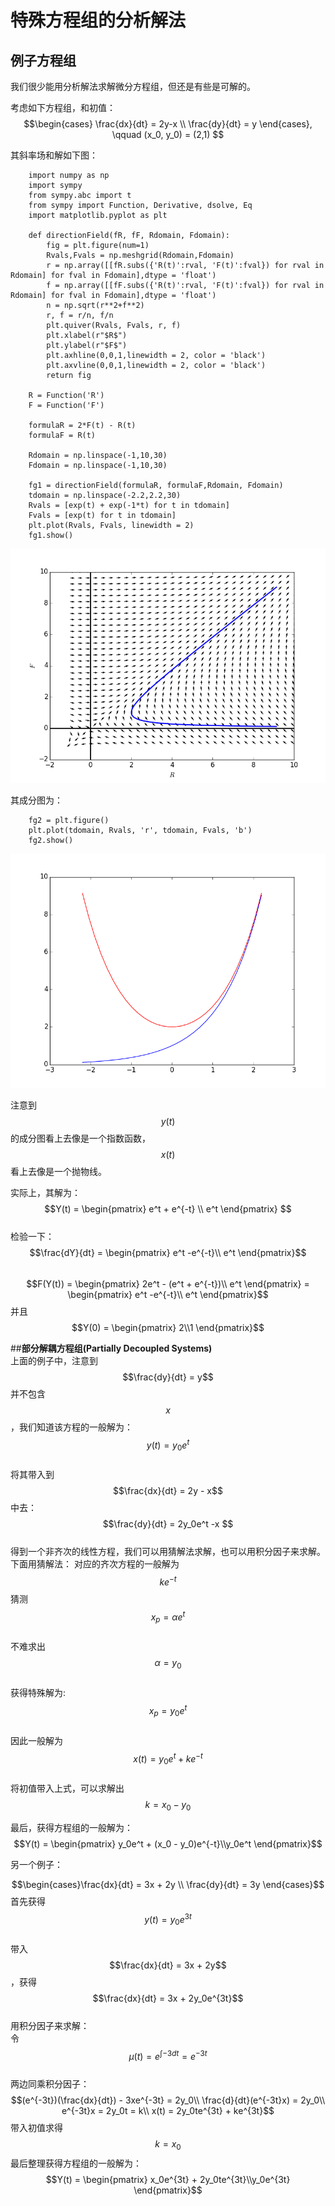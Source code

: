 # 特殊方程组的分析解法
## 例子方程组
我们很少能用分析解法求解微分方程组，但还是有些是可解的。   

考虑如下方程组，和初值：
$$\begin{cases} \frac{dx}{dt} = 2y-x \\ \frac{dy}{dt} = y \end{cases}, \qquad (x_0, y_0) = (2,1) $$

其斜率场和解如下图：
```
    import numpy as np
    import sympy
    from sympy.abc import t
    from sympy import Function, Derivative, dsolve, Eq
    import matplotlib.pyplot as plt
        
    def directionField(fR, fF, Rdomain, Fdomain):
        fig = plt.figure(num=1)
        Rvals,Fvals = np.meshgrid(Rdomain,Fdomain)
        r = np.array([[fR.subs({'R(t)':rval, 'F(t)':fval}) for rval in Rdomain] for fval in Fdomain],dtype = 'float')
        f = np.array([[fF.subs({'R(t)':rval, 'F(t)':fval}) for rval in Rdomain] for fval in Fdomain],dtype = 'float')
        n = np.sqrt(r**2+f**2)
        r, f = r/n, f/n
        plt.quiver(Rvals, Fvals, r, f)
        plt.xlabel(r"$R$")
        plt.ylabel(r"$F$")
        plt.axhline(0,0,1,linewidth = 2, color = 'black')
        plt.axvline(0,0,1,linewidth = 2, color = 'black')
        return fig

    R = Function('R')
    F = Function('F')

    formulaR = 2*F(t) - R(t)
    formulaF = R(t)

    Rdomain = np.linspace(-1,10,30)
    Fdomain = np.linspace(-1,10,30)

    fg1 = directionField(formulaR, formulaF,Rdomain, Fdomain)
    tdomain = np.linspace(-2.2,2.2,30)
    Rvals = [exp(t) + exp(-1*t) for t in tdomain]
    Fvals = [exp(t) for t in tdomain]
    plt.plot(Rvals, Fvals, linewidth = 2)
    fg1.show()
```

![13-01ExampleSystem](images/13-01ExampleSystem.png)    

其成分图为：
```
    fg2 = plt.figure()
    plt.plot(tdomain, Rvals, 'r', tdomain, Fvals, 'b')
    fg2.show()
```
![13-01ExampleComponent](images/13-01ExampleComponent.png)

注意到$$y(t)$$的成分图看上去像是一个指数函数，$$x(t)$$看上去像是一个抛物线。  

实际上，其解为：
$$Y(t) = \begin{pmatrix} e^t + e^{-t} \\ e^t \end{pmatrix} $$  
检验一下：
$$\frac{dY}{dt} = \begin{pmatrix} e^t -e^{-t}\\ e^t \end{pmatrix}$$  
$$F(Y(t)) = \begin{pmatrix} 2e^t - (e^t + e^{-t})\\ e^t \end{pmatrix} = \begin{pmatrix} e^t -e^{-t}\\ e^t \end{pmatrix}$$
并且$$Y(0) = \begin{pmatrix}  2\\1 \end{pmatrix}$$    

##**部分解耦方程组(Partially Decoupled Systems)**   
上面的例子中，注意到$$\frac{dy}{dt} = y$$并不包含$$x$$，我们知道该方程的一般解为：     
$$y(t)= y_0e^t$$    
将其带入到$$\frac{dx}{dt} = 2y - x$$中去：  
$$\frac{dy}{dt}  = 2y_0e^t -x $$   
得到一个非齐次的线性方程，我们可以用猜解法求解，也可以用积分因子来求解。    
下面用猜解法：
对应的齐次方程的一般解为 $$ke^{-t}$$ 
猜测$$x_p = \alpha e^t$$  
不难求出$$\alpha = y_0$$  
获得特殊解为:$$x_p = y_0e^t$$  
因此一般解为$$x(t) = y_0e^t + ke^{-t}$$    
将初值带入上式，可以求解出$$k = x_0 - y_0$$    

最后，获得方程组的一般解为：
$$Y(t) = \begin{pmatrix} y_0e^t + (x_0 - y_0)e^{-t}\\y_0e^t \end{pmatrix}$$

另一个例子：

$$\begin{cases}\frac{dx}{dt} = 3x + 2y \\ \frac{dy}{dt} = 3y \end{cases}$$
首先获得$$y(t) = y_0e^{3t}$$    
带入$$\frac{dx}{dt} = 3x + 2y$$，获得$$\frac{dx}{dt} = 3x + 2y_0e^{3t}$$   
用积分因子来求解：   
令$$\mu (t) = e^{\int -3dt} = e^{-3t}$$   
两边同乘积分因子： 
$$(e^{-3t})(\frac{dx}{dt}) - 3xe^{-3t} = 2y_0\\
\frac{d}{dt}(e^{-3t}x) = 2y_0\\
e^{-3t}x = 2y_0t = k\\
x(t) = 2y_0te^{3t} + ke^{3t}$$
带入初值求得$$k = x_0$$
最后整理获得方程组的一般解为：
$$Y(t) = \begin{pmatrix} x_0e^{3t} + 2y_0te^{3t}\\y_0e^{3t} \end{pmatrix}$$

